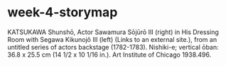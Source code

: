 # week-4-storymap
KATSUKAWA Shunshō, Actor Sawamura Sōjūrō III (right) in His Dressing Room with Segawa Kikunojô III (left) (Links to an external site.), from an untitled series of actors backstage (1782-1783). Nishiki-e; vertical ōban: 36.8 x 25.5 cm (14 1/2 x 10 1/16 in.). Art Institute of Chicago 1938.496.

